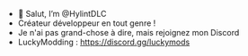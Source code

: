 - 👋 Salut, I’m @HylintDLC
- Créateur développeur en tout genre !
- Je n'ai pas grand-chose à dire, mais rejoignez mon Discord
- LuckyModding : https://discord.gg/luckymods

<!---
HylintDLC/HylintDLC is a ✨ special ✨ repository because its `README.md` (this file) appears on your GitHub profile.
You can click the Preview link to take a look at your changes.
--->
